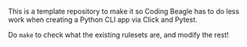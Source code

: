 This is a template repository to make it so Coding Beagle has to do less work when creating a Python CLI app via Click and Pytest.

Do `make` to check what the existing rulesets are, and modify the rest!

